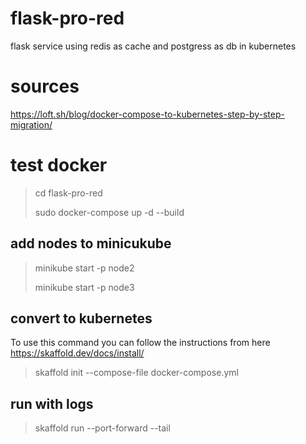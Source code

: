 # flask-pro-red
flask service using redis as cache and postgress as db in kubernetes

# sources
https://loft.sh/blog/docker-compose-to-kubernetes-step-by-step-migration/

# test docker


> cd flask-pro-red
>  
> sudo docker-compose up -d --build


## add nodes to minicukube

>minikube start -p node2
>
>minikube start -p node3

## convert to kubernetes
To use this command you can follow the instructions from here
https://skaffold.dev/docs/install/

>skaffold init --compose-file docker-compose.yml

## run with logs 
>skaffold run --port-forward --tail

